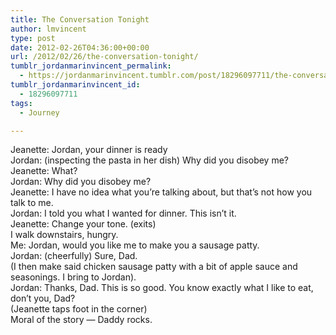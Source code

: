 ```yaml
---
title: The Conversation Tonight
author: lmvincent
type: post
date: 2012-02-26T04:36:00+00:00
url: /2012/02/26/the-conversation-tonight/
tumblr_jordanmarinvincent_permalink:
  - https://jordanmarinvincent.tumblr.com/post/18296097711/the-conversation-tonight
tumblr_jordanmarinvincent_id:
  - 18296097711
tags:
  - Journey

---
```

Jeanette: Jordan, your dinner is ready  
Jordan: (inspecting the pasta in her dish) Why did you disobey me?  
Jeanette: What?  
Jordan: Why did you disobey me?  
Jeanette: I have no idea what you&#8217;re talking about, but that&#8217;s not how you talk to me.  
Jordan: I told you what I wanted for dinner. This isn&#8217;t it.  
Jeanette: Change your tone. (exits)  
I walk downstairs, hungry.  
Me: Jordan, would you like me to make you a sausage patty.  
Jordan: (cheerfully) Sure, Dad.  
(I then make said chicken sausage patty with a bit of apple sauce and seasonings. I bring to Jordan).  
Jordan: Thanks, Dad. This is so good. You know exactly what I like to eat, don&#8217;t you, Dad?  
(Jeanette taps foot in the corner)  
Moral of the story &#8212; Daddy rocks.